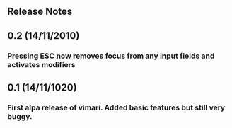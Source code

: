 Release Notes
-------------

## 0.2 (14/11/2010)
### Pressing ESC now removes focus from any input fields and activates modifiers

## 0.1 (14/11/1020)
### First alpa release of vimari.  Added basic features but still very buggy.

